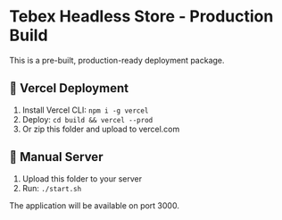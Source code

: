 # Tebex Headless Store - Production Build

This is a pre-built, production-ready deployment package.

## 🚀 Vercel Deployment

1. Install Vercel CLI: `npm i -g vercel`
2. Deploy: `cd build && vercel --prod`
3. Or zip this folder and upload to vercel.com

## 🔧 Manual Server

1. Upload this folder to your server
2. Run: `./start.sh`

The application will be available on port 3000.
